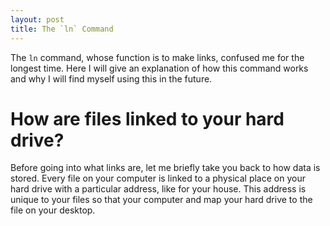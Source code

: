 ```yaml
---
layout: post
title: The `ln` Command
---
```


The `ln` command, whose function is to make links, confused me for the longest
time. Here I will give an explanation of how this command works and why I will
find myself using this in the future.

# How are files linked to your hard drive?

Before going into what links are, let me briefly take you back to how data is
stored. Every file on your computer is linked to a physical place on your
hard drive with a particular address, like for your house. This address is
unique to your files so that your computer and map your hard drive to the file
on your desktop. 


